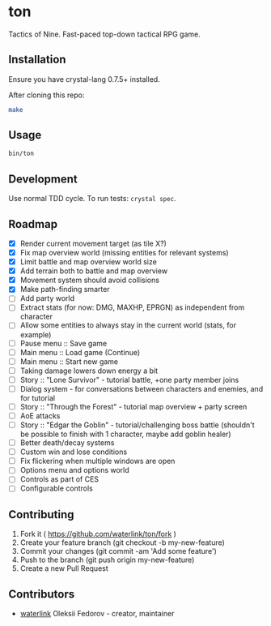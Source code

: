 # ton

Tactics of Nine. Fast-paced top-down tactical RPG game.

## Installation

Ensure you have crystal-lang 0.7.5+ installed.

After cloning this repo:

```bash
make
```

## Usage

```bash
bin/ton
```

## Development

Use normal TDD cycle. To run tests: `crystal spec`.

## Roadmap

- [x] Render current movement target (as tile X?)
- [x] Fix map overview world (missing entities for relevant systems)
- [x] Limit battle and map overview world size
- [x] Add terrain both to battle and map overview
- [x] Movement system should avoid collisions
- [x] Make path-finding smarter
- [ ] Add party world
- [ ] Extract stats (for now: DMG, MAXHP, EPRGN) as independent from character
- [ ] Allow some entities to always stay in the current world (stats, for example)
- [ ] Pause menu :: Save game
- [ ] Main menu :: Load game (Continue)
- [ ] Main menu :: Start new game
- [ ] Taking damage lowers down energy a bit
- [ ] Story :: "Lone Survivor" - tutorial battle, +one party member joins
- [ ] Dialog system - for conversations between characters and enemies, and for tutorial
- [ ] Story :: "Through the Forest" - tutorial map overview + party screen
- [ ] AoE attacks
- [ ] Story :: "Edgar the Goblin" - tutorial/challenging boss battle (shouldn't be possible to finish with 1 character, maybe add goblin healer)
- [ ] Better death/decay systems
- [ ] Custom win and lose conditions
- [ ] Fix flickering when multiple windows are open
- [ ] Options menu and options world
- [ ] Controls as part of CES
- [ ] Configurable controls

## Contributing

1. Fork it ( https://github.com/waterlink/ton/fork )
2. Create your feature branch (git checkout -b my-new-feature)
3. Commit your changes (git commit -am 'Add some feature')
4. Push to the branch (git push origin my-new-feature)
5. Create a new Pull Request

## Contributors

- [waterlink](https://github.com/waterlink) Oleksii Fedorov - creator, maintainer
